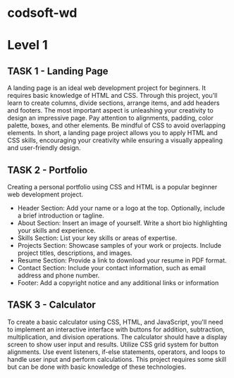 # codsoft-wd
# Level 1 
## TASK 1 - Landing Page
A landing page is an ideal web development project for beginners. It requires basic knowledge of HTML and CSS. Through this project, you'll learn to create columns, divide sections, arrange items, and add headers and footers. The most important aspect is unleashing your creativity to design an impressive page. Pay attention to alignments, padding, color palette, boxes, and other elements. Be mindful of CSS to avoid overlapping elements. In short, a landing page project allows you to apply HTML and CSS skills, encouraging your creativity while ensuring a visually appealing and user-friendly design.

## TASK 2 - Portfolio
Creating a personal portfolio using CSS and HTML is a popular beginner web development project. <br>
- Header Section: Add your name or a logo at the top. Optionally, include a brief introduction or tagline.<br>
- About Section: Insert an image of yourself. Write a short bio highlighting your skills and experience.<br>
- Skills Section: List your key skills or areas of expertise.<br>
- Projects Section: Showcase samples of your work or projects. Include project titles, descriptions, and images.<br>
- Resume Section: Provide a link to download your resume in PDF format.<br>
- Contact Section: Include your contact information, such as email address and phone number.<br>
- Footer: Add a copyright notice and any additional links or information

## TASK 3 - Calculator
To create a basic calculator using CSS, HTML, and JavaScript, you'll need to implement an interactive interface with buttons for addition, subtraction, multiplication, and division operations. The calculator should have a display screen to show user input and results. Utilize CSS grid system for button alignments. Use event listeners, if-else statements, operators, and loops to handle user input and perform calculations. This project requires some skill but can be done with basic knowledge of these technologies.
